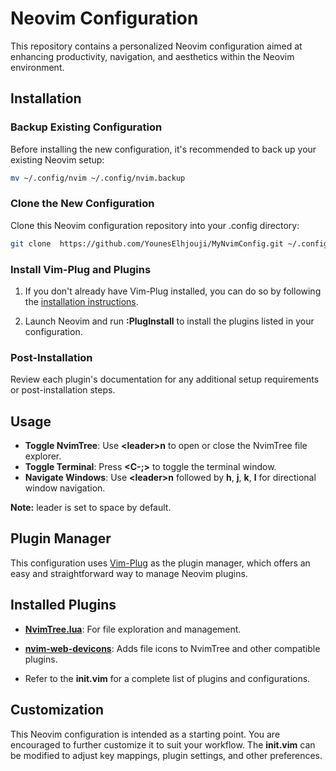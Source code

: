 # Neovim Configuration

This repository contains a personalized Neovim configuration aimed at enhancing productivity, navigation, and aesthetics within the Neovim environment.

## Installation

### Backup Existing Configuration

Before installing the new configuration, it's recommended to back up your existing Neovim setup:

```sh
mv ~/.config/nvim ~/.config/nvim.backup
```

### Clone the New Configuration
Clone this Neovim configuration repository into your .config directory:

```sh
git clone  https://github.com/YounesElhjouji/MyNvimConfig.git ~/.config/nvim
```
### Install Vim-Plug and Plugins

1.  If you don't already have Vim-Plug installed, you can do so by following the [installation instructions](https://github.com/junegunn/vim-plug#installation).
    
2.  Launch Neovim and run **:PlugInstall** to install the plugins listed in your configuration.
    

### Post-Installation

Review each plugin's documentation for any additional setup requirements or post-installation steps.

## Usage

*   **Toggle NvimTree**: Use **\<leader\>n** to open or close the NvimTree file explorer. 
*   **Toggle Terminal**: Press **<C-;>** to toggle the terminal window.
*   **Navigate Windows**: Use **\<leader\>n**  followed by **h**, **j**, **k**, **l** for directional window navigation.

**Note:** leader is set to space by default. 
    

## Plugin Manager

This configuration uses [Vim-Plug](https://github.com/junegunn/vim-plug) as the plugin manager, which offers an easy and straightforward way to manage Neovim plugins.

## Installed Plugins

*   [**NvimTree.lua**](https://github.com/kyazdani42/nvim-tree.lua): For file exploration and management.
    
*   [**nvim-web-devicons**](https://github.com/kyazdani42/nvim-web-devicons): Adds file icons to NvimTree and other compatible plugins.
    
*   Refer to the **init.vim** for a complete list of plugins and configurations.
    

## Customization

This Neovim configuration is intended as a starting point. You are encouraged to further customize it to suit your workflow. The **init.vim** can be modified to adjust key mappings, plugin settings, and other preferences.
